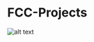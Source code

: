 # FCC-Projects

![alt text](https://res.cloudinary.com/dvpigocv1/image/upload/v1567356044/FCC-Tribute/Screenshot_2019-09-01_1.png)
